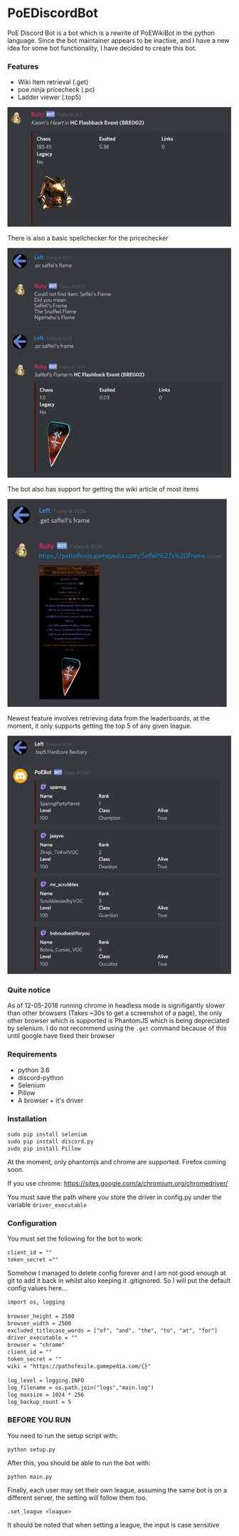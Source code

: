 # PoEDiscordBot

PoE Discord Bot is a bot which is a rewrite of PoEWikiBot in the python language.
Since the bot maintainer appears to be inactive, and I have a new idea for some bot functionality, I have decided to create this bot.

### Features

* Wiki Item retrieval (.get)
* poe.ninja pricecheck (.pc)
* Ladder viewer (.top5)


![Heart](/Examples/KaomsHeart.png?raw=true "Kaom's Heart")

There is also a basic spellchecker for the pricechecker

![Spellchecker](/Examples/Spellcheck.png "Spellcheck Example")

The bot also has support for getting the wiki article of most items

![Get](/Examples/GetUsage.png "Get Usage")

Newest feature involves retrieving data from the leaderboards, at the moment, it only supports getting the top 5 of any given league.

![Leaderboards](/Examples/Leaderboards.png "Leaderboards Example")

### Quite notice

As of 12-05-2018 running chrome in headless mode is signifigantly slower than other browsers (Takes ~30s to get a screenshot of a page), the only other browser which is supported is PhantomJS which is being depreciated by selenium.
I do not recommend using the `.get` command because of this until google have fixed their browser

### Requirements

* python 3.6
* discord-python
* Selenium
* Pillow
* A browser + it's driver

### Installation

    
    sudo pip install selenium
    sudo pip install discord.py
    sudo pip install Pillow

At the moment, only phantomjs and chrome are supported. Firefox coming soon.

If you use chrome: https://sites.google.com/a/chromium.org/chromedriver/

You must save the path where you store the driver in config.py under the variable `driver_executable`
    
### Configuration

You must set the following for the bot to work:

    client_id = ""
    token_secret =""

Somehow I managed to delete config forever and I am not good enough at git to add it back in whilst also keeping it .gitignored.
So I will put the default config values here...


    import os, logging
    
    browser_height = 2500
    browser_width = 2500
    excluded_titlecase_words = ["of", "and", "the", "to", "at", "for"]
    driver_executable = ""
    browser = "chrome"
    client_id = ""
    token_secret = ""
    wiki = "https://pathofexile.gamepedia.com/{}"
    
    log_level = logging.INFO
    log_filename = os.path.join("logs","main.log")
    log_maxsize = 1024 * 256
    log_backup_count = 5


### BEFORE YOU RUN

You need to run the setup script with:

    python setup.py

After this, you should be able to run the bot with:

    python main.py

Finally, each user may set their own league, assuming the same bot is on a different server, the setting will follow them too.

    .set_league <league>

It should be noted that when setting a league, the input is case sensitive